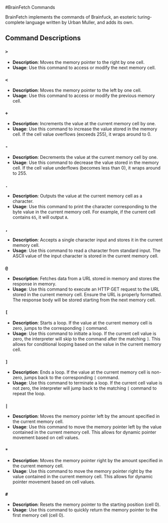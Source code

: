 #BrainFetch Commands

BrainFetch implements the commands of Brainfuck, an esoteric turing-complete language written by Urban Muller, and adds its own.



## Command Descriptions

### `>`
- **Description**: Moves the memory pointer to the right by one cell.
- **Usage**: Use this command to access or modify the next memory cell.

### `<`
- **Description**: Moves the memory pointer to the left by one cell.
- **Usage**: Use this command to access or modify the previous memory cell.

### `+`
- **Description**: Increments the value at the current memory cell by one.
- **Usage**: Use this command to increase the value stored in the memory cell. If the cell value overflows (exceeds 255), it wraps around to 0.

### `-`
- **Description**: Decrements the value at the current memory cell by one.
- **Usage**: Use this command to decrease the value stored in the memory cell. If the cell value underflows (becomes less than 0), it wraps around to 255.

### `.`
- **Description**: Outputs the value at the current memory cell as a character.
- **Usage**: Use this command to print the character corresponding to the byte value in the current memory cell. For example, if the current cell contains `65`, it will output `A`.

### `,`
- **Description**: Accepts a single character input and stores it in the current memory cell.
- **Usage**: Use this command to read a character from standard input. The ASCII value of the input character is stored in the current memory cell.

### `@`
- **Description**: Fetches data from a URL stored in memory and stores the response in memory.
- **Usage**: Use this command to execute an HTTP GET request to the URL stored in the current memory cell. Ensure the URL is properly formatted. The response body will be stored starting from the next memory cell.

### `[`
- **Description**: Starts a loop. If the value at the current memory cell is zero, jumps to the corresponding `]` command.
- **Usage**: Use this command to initiate a loop. If the current cell value is zero, the interpreter will skip to the command after the matching `]`. This allows for conditional looping based on the value in the current memory cell.

### `]`
- **Description**: Ends a loop. If the value at the current memory cell is non-zero, jumps back to the corresponding `[` command.
- **Usage**: Use this command to terminate a loop. If the current cell value is not zero, the interpreter will jump back to the matching `[` command to repeat the loop.

### `|`
- **Description**: Moves the memory pointer left by the amount specified in the current memory cell.
- **Usage**: Use this command to move the memory pointer left by the value contained in the current memory cell. This allows for dynamic pointer movement based on cell values.

### `*`
- **Description**: Moves the memory pointer right by the amount specified in the current memory cell.
- **Usage**: Use this command to move the memory pointer right by the value contained in the current memory cell. This allows for dynamic pointer movement based on cell values.

### `#`
- **Description**: Resets the memory pointer to the starting position (cell 0).
- **Usage**: Use this command to quickly return the memory pointer to the first memory cell (cell 0).

